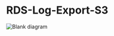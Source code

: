 # RDS-Log-Export-S3
![Blank diagram](https://user-images.githubusercontent.com/38881285/187905234-c2298490-9179-421b-adef-3e8d9427eb92.png)
